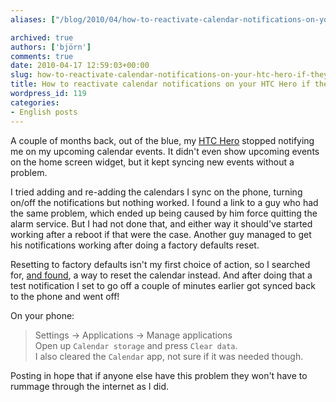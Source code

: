 ```yaml
---
aliases: ["/blog/2010/04/how-to-reactivate-calendar-notifications-on-your-htc-hero-if-they-stop-working", "/blog/2010/04/17/how-to-reactivate-calendar-notifications-on-your-htc-hero-if-they-stop-working"]

archived: true
authors: ['björn']
comments: true
date: 2010-04-17 12:59:03+00:00
slug: how-to-reactivate-calendar-notifications-on-your-htc-hero-if-they-stop-working
title: How to reactivate calendar notifications on your HTC Hero if they stop working
wordpress_id: 119
categories:
- English posts
---
```




A couple of months back, out of the blue, my [HTC Hero] stopped notifying me on my upcoming calendar events. It didn't even show upcoming events on the home screen widget, but it kept syncing new events without a problem. 

I tried adding and re-adding the calendars I sync on the phone, turning on/off the notifications but nothing worked. I found a link to a guy who had the same problem, which ended up being caused by him force quitting the alarm service. But I had not done that, and either way it should've started working after a reboot if that were the case. Another guy managed to get his notifications working after doing a factory defaults reset.

Resetting to factory defaults isn't my first choice of action, so I searched for, [and found][link-to-source], a way to reset the calendar instead. And after doing that a test notification I set to go off a couple of minutes earlier got synced back to the phone and went off!

On your phone:

> Settings -> Applications -> Manage applications  
> Open up `Calendar storage` and press `Clear data`.  
> I also cleared the `Calendar` app, not sure if it was needed though. 

Posting in hope that if anyone else have this problem they won't have to rummage through the internet as I did.

[link-to-source]:http://androidforums.com/htc-hero/9828-delete-local-calendar-htc-hero.html#post55710
[HTC Hero]:http://en.wikipedia.org/wiki/HTC_Hero
